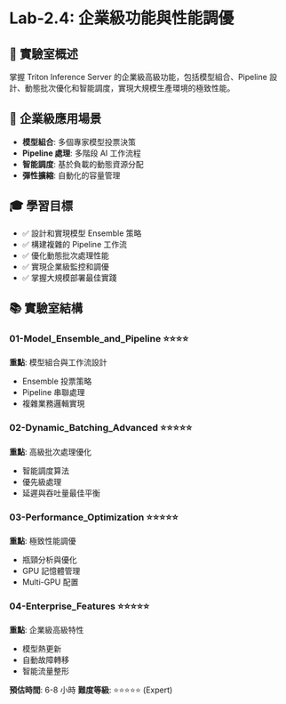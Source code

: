 # Lab-2.4: 企業級功能與性能調優

## 🎯 實驗室概述

掌握 Triton Inference Server 的企業級高級功能，包括模型組合、Pipeline 設計、動態批次優化和智能調度，實現大規模生產環境的極致性能。

## 🏢 企業級應用場景

- **模型組合**: 多個專家模型投票決策
- **Pipeline 處理**: 多階段 AI 工作流程
- **智能調度**: 基於負載的動態資源分配
- **彈性擴縮**: 自動化的容量管理

## 🎓 學習目標

- ✅ 設計和實現模型 Ensemble 策略
- ✅ 構建複雜的 Pipeline 工作流
- ✅ 優化動態批次處理性能
- ✅ 實現企業級監控和調優
- ✅ 掌握大規模部署最佳實踐

## 📚 實驗室結構

### 01-Model_Ensemble_and_Pipeline ⭐⭐⭐⭐
**重點**: 模型組合與工作流設計
- Ensemble 投票策略
- Pipeline 串聯處理
- 複雜業務邏輯實現

### 02-Dynamic_Batching_Advanced ⭐⭐⭐⭐⭐
**重點**: 高級批次處理優化
- 智能調度算法
- 優先級處理
- 延遲與吞吐量最佳平衡

### 03-Performance_Optimization ⭐⭐⭐⭐⭐
**重點**: 極致性能調優
- 瓶頸分析與優化
- GPU 記憶體管理
- Multi-GPU 配置

### 04-Enterprise_Features ⭐⭐⭐⭐⭐
**重點**: 企業級高級特性
- 模型熱更新
- 自動故障轉移
- 智能流量整形

**預估時間**: 6-8 小時
**難度等級**: ⭐⭐⭐⭐⭐ (Expert)